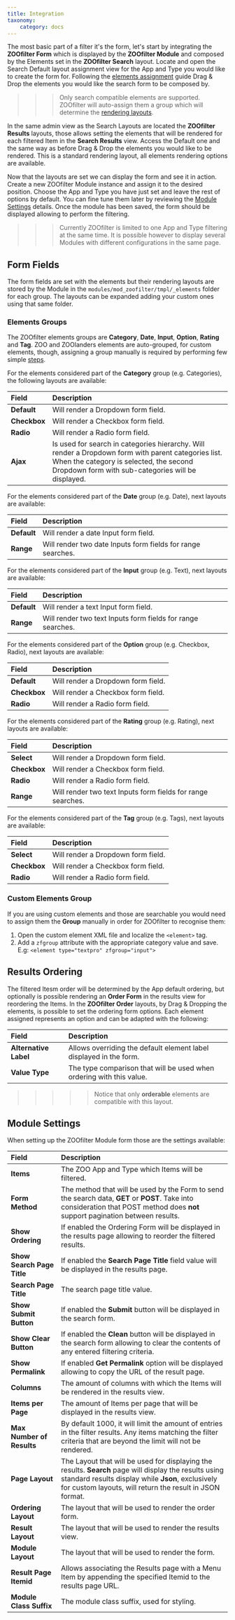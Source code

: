 ```yaml
---
title: Integration
taxonomy:
    category: docs
---
```


The most basic part of a filter it's the form, let's start by integrating the **ZOOfilter Form** which is displayed by the **ZOOfilter Module** and composed by the Elements set in the **ZOOfilter Search** layout. Locate and open the Search Default layout assignment view for the App and Type you would like to create the form for. Following the [elements assignment](http://yootheme.com/zoo/documentation/advanced/assign-elements-to-layout-positions) guide Drag & Drop the elements you would like the search form to be composed by.

>>> Only search compatible elements are supported. ZOOfilter will auto-assign them a group which will determine the [rendering layouts](#elements-groups).

In the same admin view as the Search Layouts are located the **ZOOfilter Results** layouts, those allows setting the elements that will be rendered for each filtered Item in the **Search Results** view. Access the Default one and the same way as before Drag & Drop the elements you would like to be rendered. This is a standard rendering layout, all elements rendering options are available.

Now that the layouts are set we can display the form and see it in action. Create a new ZOOfilter Module instance and assign it to the desired position. Choose the App and Type you have just set and leave the rest of options by default. You can fine tune them later by reviewing the [Module Settings](#module-settings) details. Once the module has been saved, the form should be displayed allowing to perform the filtering.

>>> Currently ZOOfilter is limited to one App and Type filtering at the same time. It is possible however to display several Modules with different configurations in the same page.

## Form Fields

The form fields are set with the elements but their rendering layouts are stored by the Module in the `modules/mod_zoofilter/tmpl/_elements` folder for each group. The layouts can be expanded adding your custom ones using that same folder.

### Elements Groups

The ZOOfilter elements groups are **Category**, **Date**, **Input**, **Option**, **Rating** and **Tag**. ZOO and ZOOlanders elements are auto-grouped, for custom elements, though, assigning a group manually is required by performing few simple [steps](#custom-elements-group).

For the elements considered part of the **Category** group (e.g. Categories), the following layouts are available:

| Field       | Description |
| :---------- | :---------- |
| **Default** | Will render a Dropdown form field. |
| **Checkbox** | Will render a Checkbox form field. |
| **Radio** | Will render a Radio form field. |
| **Ajax** | Is used for search in categories hierarchy. Will render a Dropdown form with parent categories list. When the category is selected, the second Dropdown form with sub-categories will be displayed. |

For the elements considered part of the **Date** group (e.g. Date), next layouts are available:

| Field       | Description |
| :---------- | :---------- |
| **Default** | Will render a date Input form field. |
| **Range** | Will render two date Inputs form fields for range searches. |

For the elements considered part of the **Input** group (e.g. Text), next layouts are available:

| Field       | Description |
| :---------- | :---------- |
| **Default** | Will render a text Input form field. |
| **Range** | Will render two text Inputs form fields for range searches. |

For the elements considered part of the **Option** group (e.g. Checkbox, Radio), next layouts are available:

| Field       | Description |
| :---------- | :---------- |
| **Default** | Will render a Dropdown form field. |
| **Checkbox** | Will render a Checkbox form field. |
| **Radio** | Will render a Radio form field. |

For the elements considered part of the **Rating** group (e.g. Rating), next layouts are available:

| Field       | Description |
| :---------- | :---------- |
| **Select** | Will render a Dropdown form field. |
| **Checkbox** | Will render a Checkbox form field. |
| **Radio** | Will render a Radio form field. |
| **Range** | Will render two text Inputs form fields for range searches. |

For the elements considered part of the **Tag** group (e.g. Tags), next layouts are available:

| Field       | Description |
| :---------- | :---------- |
| **Select** | Will render a Dropdown form field. |
| **Checkbox** | Will render a Checkbox form field. |
| **Radio** | Will render a Radio form field. |

### Custom Elements Group

If you are using custom elements and those are searchable you would need to assign them the **Group** manually in order for ZOOfilter to recognise them:

1. Open the custom element XML file and localize the `<element>` tag.
2. Add a `zfgroup` attribute with the appropriate category value and save. <br /> E.g: `<element type="textpro" zfgroup="input">`

## Results Ordering

The filtered Itesm order will be determined by the App default ordering, but optionally is possible rendering an **Order Form** in the results view for reordering the Items. In the **ZOOfilter Order** layouts, by Drag & Dropping the elements, is possible to set the ordering form options. Each element assigned represents an option and can be adapted with the following:

| Field       | Description |
| :---------- | :---------- |
| **Alternative Label** | Allows overriding the default element label displayed in the form. |
| **Value Type** | The type comparison that will be used when ordering with this value. |

>>>>> Notice that only **orderable** elements are compatible with this layout.

## Module Settings

When setting up the ZOOfilter Module form those are the settings available:

| Field       | Description |
| :---------- | :---------- |
| **Items** | The ZOO App and Type which Items will be filtered. |
| **Form Method** | The method that will be used by the Form to send the search data, **GET** or **POST**. Take into consideration that POST method does **not** support pagination between results. |
| **Show Ordering** | If enabled the Ordering Form will be displayed in the results page allowing to reorder the filtered results. |
| **Show Search Page Title** | If enabled the **Search Page Title** field value will be displayed in the results page. |
| **Search Page Title** | The search page title value. |
| **Show Submit Button** | If enabled the **Submit** button will be displayed in the search form. |
| **Show Clear Button** | If enabled the **Clean** button will be displayed in the search form allowing to clear the contents of any entered filtering criteria. |
| **Show Permalink** | If enabled **Get Permalink** option will be displayed allowing to copy the URL of the result page. |
| **Columns** | The amount of columns with which the Items will be rendered in the results view. |
| **Items per Page** | The amount of Items per page that will be displayed in the results view. |
| **Max Number of Results** | By default 1000, it will limit the amount of entries in the filter results. Any items matching the filter criteria that are beyond the limit will not be rendered. |
| **Page Layout** | The Layout that will be used for displaying the results. **Search** page will display the results using standard results display while **Json**, exclusively for custom layouts, will return the result in JSON format. |
| **Ordering Layout** | The layout that will be used to render the order form. |
| **Result Layout** | The layout that will be used to render the results view. |
| **Module Layout** | The layout that will be used to render the form. |
| **Result Page Itemid** | Allows associating the Results page with a Menu Item by appending the specified Itemid to the results page URL. |
| **Module Class Suffix** | The module class suffix, used for styling. |
